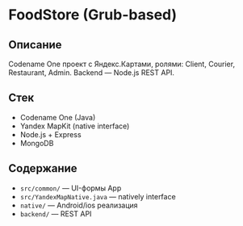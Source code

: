 # FoodStore (Grub-based)

## Описание
Codename One проект с Яндекс.Картами, ролями: Client, Courier, Restaurant, Admin. Backend — Node.js REST API.

## Стек
- Codename One (Java)
- Yandex MapKit (native interface)
- Node.js + Express
- MongoDB

## Содержание
- `src/common/` — UI-формы App
- `src/YandexMapNative.java` — natively interface
- `native/` — Android/ios реализация
- `backend/` — REST API
